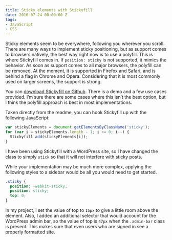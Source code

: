 ```yaml
---
title: Sticky elements with Stickyfill
date: 2016-07-24 00:00:00 Z
tags:
- JavaScript
- CSS
---
```


Sticky elements seem to be everywhere, following you wherever you scroll. There are many ways to implement sticky positioning, but as support comes to browsers natively, the best way right now is to use a polyfill. This is where Stickyfill comes in. If `position: sticky` is not supported, it mimics the behavior. As soon as support comes to all major browsers, the polyfill can be removed. At the moment, it is supported in Firefox and Safari, and is behind a flag in Chrome and Opera. Considering that it is most commonly used on larger screens, the support is strong.

You can [download Stickyfill on Github](https://github.com/wilddeer/stickyfill). There is a demo and a few use cases provided. I’m sure there are some cases where this isn’t the best option, but I think the polyfill approach is best in most implementations.

Taken directly from the readme, you can hook Stickyfill up with the following JavaScript:

```js
var stickyElements = document.getElementsByClassName('sticky');
for (var i = stickyElements.length - 1; i >= 0; i--) {
  Stickyfill.add(stickyElements[i]);
}
```

I have been using Stickyfill with a WordPress site, so I have changed the class to simply `stick` so that it will not interfere with sticky posts.

While your implementation may be much more complex, applying the following styles to a sidebar would be all you would need to get started.

```css
.sticky {
  position: -webkit-sticky;
  position: sticky;
  top: 0;
}
```

In my project, I set the value of top to `15px` to give a little room above the element. Also, I added an additional selector that would account for the WordPress admin bar, so the value of top is `47px` when the `.admin-bar` class is present. This makes sure that even users who are signed in see a properly formatted site.

